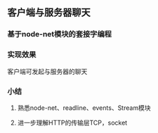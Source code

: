 ## 客户端与服务器聊天

### 基于node-net模块的套接字编程

### 实现效果

客户端可发起与服务器的聊天

### 小结

1. 熟悉node-net、readline、events、Stream模块

2. 进一步理解HTTP的传输层TCP，socket